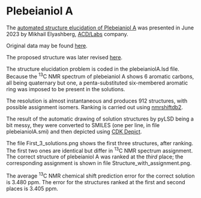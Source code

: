 # Plebeianiol A

The [automated structure elucidation of Plebeianiol A](https://www.acdlabs.com/blog/plebeianiol-a)
was presented in June 2023 by Mikhail Elyashberg, [ACD/Labs](https://www.acdlabs.com) company.

Original data may be found [here](https://doi.org/10.3390/molecules200814879).

The proposed structure was later revised [here](https://doi.org/10.1021/acs.orglett.1c03791).

The structure elucidation problem is coded in the plebeianiolA.lsd file.
Because the <sup>13</sup>C NMR spectrum of plebeianiol A shows 6 aromatic carbons, all being quaternary but one,
a penta-substituted six-membered aromatic ring was imposed to be present in the solutions.

The resolution is almost instantaneous and produces 912 structures, with possible assignment isomers.
Ranking is carried out using [nmrshiftdb2](https://nmrshiftdb.nmr.uni-koeln.de/nmrshiftdb/).

The result of the automatic drawing of solution structures by pyLSD being a bit messy,
they were converted to SMILES (one per line, in file plebeianiolA.smi)
and then depicted using [CDK Depict](https://www.simolecule.com/cdkdepict/depict.html).

The file First_3_solutions.png shows the first three structures, after ranking.
The first two ones are identical but differ in <sup>13</sup>C NMR spectrum assignment.
The correct structure of plebeianiol A was ranked at the *third* place;
the corresponding assignment is shown in file Structure_with_assignment.png.

The average <sup>13</sup>C NMR chemical shift prediction error for the correct solution is 3.480 ppm.
The error for the structures ranked at the first and second places is 3.405 ppm.
